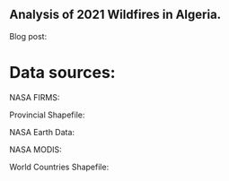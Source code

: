 ## Analysis of 2021 Wildfires in Algeria.

Blog post:

# Data sources:

NASA FIRMS:

Provincial Shapefile:

NASA Earth Data:

NASA MODIS: 

World Countries Shapefile:


